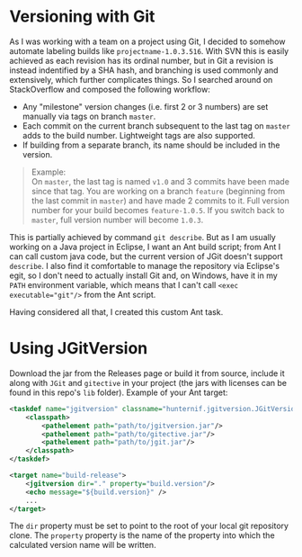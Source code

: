 Versioning with Git
===================

As I was working with a team on a project using Git, I decided to somehow automate labeling builds like `projectname-1.0.3.516`. With SVN this is easily achieved as each revision has its ordinal number, but in Git a revision is instead indentified by a SHA hash, and branching is used commonly and extensively, which further complicates things. So I searched around on StackOverflow and composed the following workflow:

* Any "milestone" version changes (i.e. first 2 or 3 numbers) are set manually via tags on branch `master`.
* Each commit on the current branch subsequent to the last tag on `master` adds to the build number. Lightweight tags are also supported.
* If building from a separate branch, its name should be included in the version.

> Example:  
> On `master`, the last tag is named `v1.0` and 3 commits have been made since that tag. You are working on a branch `feature` (beginning from the last commit in `master`) and have made 2 commits to it. Full version number for your build becomes `feature-1.0.5`. If you switch back to `master`, full version number will become `1.0.3`.

This is partially achieved by command `git describe`. But as I am usually working on a Java project in Eclipse, I want an Ant build script; from Ant I can call custom java code, but the current version of JGit doesn't support `describe`. I also find it comfortable to manage the repository via Eclipse's egit, so I don't need to actually install Git and, on Windows, have it in my `PATH` environment variable, which means that I can't call `<exec executable="git"/>` from the Ant script.

Having considered all that, I created this custom Ant task.

Using JGitVersion
=================

Download the jar from the Releases page or build it from source, include it along with `JGit` and `gitective` in your project (the jars with licenses can be found in this repo's `lib` folder). Example of your Ant target:

```xml
<taskdef name="jgitversion" classname="hunternif.jgitversion.JGitVersionTask">
    <classpath>
        <pathelement path="path/to/jgitversion.jar"/>
        <pathelement path="path/to/gitective.jar"/>
        <pathelement path="path/to/jgit.jar"/>
    </classpath>
</taskdef>

<target name="build-release">
    <jgitversion dir="." property="build.version"/>
    <echo message="${build.version}" />
    ...
</target>
```

The `dir` property must be set to point to the root of your local git repository clone. The `property` property is the name of the property into which the calculated version name will be written.
